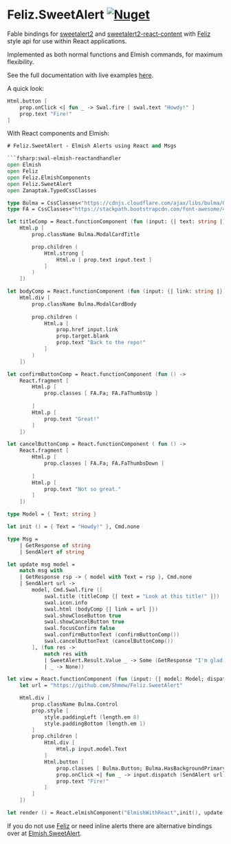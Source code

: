 # Feliz.SweetAlert [![Nuget](https://img.shields.io/nuget/v/Feliz.SweetAlert.svg?maxAge=0&colorB=brightgreen)](https://www.nuget.org/packages/Feliz.SweetAlert)

Fable bindings for [sweetalert2](https://github.com/sweetalert2/sweetalert2) and [sweetalert2-react-content](https://github.com/sweetalert2/sweetalert2-react-content) with [Feliz](https://github.com/Zaid-Ajaj/Feliz) style api for use within React applications.

Implemented as both normal functions and Elmish commands, for maximum flexibility.

See the full documentation with live examples [here](https://shmew.github.io/Feliz.SweetAlert/).

A quick look:

```fs
Html.button [
    prop.onClick <| fun _ -> Swal.fire [ swal.text "Howdy!" ]
    prop.text "Fire!"
]
```

With React components and Elmish:

```fs
# Feliz.SweetAlert - Elmish Alerts using React and Msgs

```fsharp:swal-elmish-reactandhandler
open Elmish
open Feliz
open Feliz.ElmishComponents
open Feliz.SweetAlert
open Zanaptak.TypedCssClasses

type Bulma = CssClasses<"https://cdnjs.cloudflare.com/ajax/libs/bulma/0.7.5/css/bulma.min.css", Naming.PascalCase>
type FA = CssClasses<"https://stackpath.bootstrapcdn.com/font-awesome/4.7.0/css/font-awesome.min.css", Naming.PascalCase>

let titleComp = React.functionComponent (fun (input: {| text: string |}) -> 
    Html.p [ 
        prop.className Bulma.ModalCardTitle

        prop.children (
            Html.strong [ 
                Html.u [ prop.text input.text ] 
            ]
        )
    ])

let bodyComp = React.functionComponent (fun (input: {| link: string |}) ->
    Html.div [
        prop.className Bulma.ModalCardBody
        
        prop.children (
            Html.a [
                prop.href input.link
                prop.target.blank
                prop.text "Back to the repo!"
            ]
        )
    ])

let confirmButtonComp = React.functionComponent (fun () ->
    React.fragment [
        Html.p [
            prop.classes [ FA.Fa; FA.FaThumbsUp ]
    
        ]
        Html.p [
            prop.text "Great!"
        ]
    ])

let cancelButtonComp = React.functionComponent ( fun () ->
    React.fragment [
        Html.p [
            prop.classes [ FA.Fa; FA.FaThumbsDown ]
    
        ]
        Html.p [
            prop.text "Not so great."
        ]
    ])

type Model = { Text: string }

let init () = { Text = "Howdy!" }, Cmd.none

type Msg =
    | GetResponse of string
    | SendAlert of string

let update msg model =
    match msg with
    | GetResponse rsp -> { model with Text = rsp }, Cmd.none
    | SendAlert url ->
        model, Cmd.Swal.fire ([
            swal.title (titleComp {| text = "Look at this title!" |})
            swal.icon.info
            swal.html (bodyComp {| link = url |})
            swal.showCloseButton true
            swal.showCancelButton true
            swal.focusConfirm false
            swal.confirmButtonText (confirmButtonComp())
            swal.cancelButtonText (cancelButtonComp())
        ], (fun res -> 
            match res with
            | SweetAlert.Result.Value _ -> Some (GetResponse "I'm glad you like it!")
            | _ -> None))

let view = React.functionComponent (fun (input: {| model: Model; dispatch: Msg -> unit |}) ->
    let url = "https://github.com/Shmew/Feliz.SweetAlert"

    Html.div [
        prop.className Bulma.Control
        prop.style [
            style.paddingLeft (length.em 8)
            style.paddingBottom (length.em 1)
        ]
        prop.children [
            Html.div [
                Html.p input.model.Text
            ]
            Html.button [
                prop.classes [ Bulma.Button; Bulma.HasBackgroundPrimary; Bulma.HasTextWhite; Bulma.IsLarge ]
                prop.onClick <| fun _ -> input.dispatch (SendAlert url)
                prop.text "Fire!"
            ]
        ]
    ])

let render () = React.elmishComponent("ElmishWithReact",init(), update, (fun model dispatch -> view {| model = model; dispatch = dispatch |}))
```

If you do not use [Feliz](https://github.com/Zaid-Ajaj/Feliz) or need inline alerts there are alternative bindings over at [Elmish.SweetAlert](https://github.com/Zaid-Ajaj/Elmish.SweetAlert).

